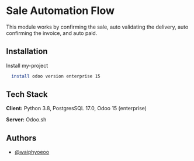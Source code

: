 
# Sale Automation Flow
This module works by confirming the sale, auto validating the delivery, auto confirming the invoice, and auto paid.


## Installation

Install my-project

```bash
  install odoo version enterprise 15

```
    
## Tech Stack

**Client:** Python 3.8, PostgresSQL 17.0, Odoo 15 (enterprise)

**Server:** Odoo.sh


## Authors

- [@waiphyoeoo](https://www.github.com/waiphyoeoo)

